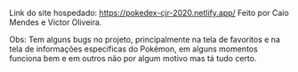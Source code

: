Link do site hospedado: https://pokedex-cjr-2020.netlify.app/
Feito por Caio Mendes e Victor Oliveira.

Obs: Tem alguns bugs no projeto, principalmente na tela de favoritos e na tela de informações específicas do Pokémon, em alguns momentos funciona bem e em outros não por algum motivo mas tá tudo certo.
